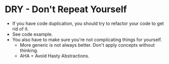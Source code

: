 # DRY - Don't Repeat Yourself

* If you have code duplication, you should try to refactor your code to get rid of it.
* See code example.
* You also have to make sure you're not complicating things for yourself.
  * More generic is not always better. Don't apply concepts without thinking.
  * AHA = Avoid Hasty Abstractions.
